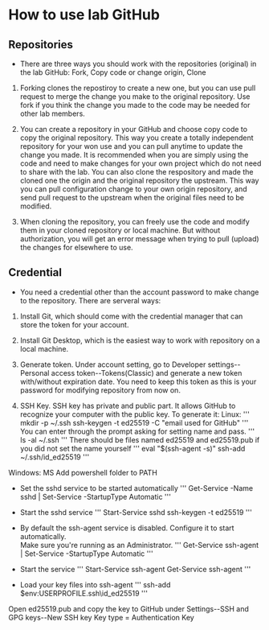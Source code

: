 # How to use lab GitHub
## Repositories
- There are three ways you should work with the repositories (original) in the lab GitHub:
Fork, Copy code or change origin, Clone

1. Forking clones the repostiroy to create a new one, but you can use pull request to merge the change you make to the original repository.
Use fork if you think the change you made to the code may be needed for other lab members.

2. You can create a repository in your GitHub and choose copy code to copy the original repository.
This way you create a totally independent repository for your won use and you can pull anytime to update the change you made.
It is recommended when you are simply using the code and need to make changes for your own project which do not need to share with the lab.
You can also clone the respository and made the cloned one the origin and the original repository the upstream. 
This way you can pull configuration change to your own origin repository, and send pull request to the upstream when the original files need to be modified.

3. When cloning the repository, you can freely use the code and modify them in your cloned repository or local machine.
But without authorization, you will get an error message when trying to pull (upload) the changes for elsewhere to use.

## Credential
- You need a credential other than the account password to make change to the repository. There are serveral ways:
1. Install Git, which should come with the credential manager that can store the token for your account.

2. Install Git Desktop, which is the easiest way to work with repository on a local machine.

3. Generate token.
Under account setting, go to Developer settings--Personal access token--Tokens(Classic) and generate a new token with/without expiration date.
You need to keep this token as this is your password for modifying repository from now on.

4. SSH Key.
SSH key has private and public part. It allows GitHub to recognize your computer with the public key. To generate it:
Linux:
	'''
	mkdir -p ~/.ssh
	ssh-keygen -t ed25519 -C "email used for GitHub"
	'''
You can enter through the prompt asking for setting name and pass.
	'''
	ls -al ~/.ssh
	'''
There should be files named ed25519 and ed25519.pub if you did not set the name yourself
	'''
	eval "$(ssh-agent -s)"
	ssh-add ~/.ssh/id_ed25519
	'''

Windows:
MS
Add powershell folder to PATH

- Set the sshd service to be started automatically
'''
Get-Service -Name sshd | Set-Service -StartupType Automatic
'''

- Start the sshd service
'''
Start-Service sshd
ssh-keygen -t ed25519
'''

- By default the ssh-agent service is disabled. Configure it to start automatically.\
Make sure you're running as an Administrator.
'''
Get-Service ssh-agent | Set-Service -StartupType Automatic
'''

- Start the service
'''
Start-Service ssh-agent
Get-Service ssh-agent
'''

- Load your key files into ssh-agent
'''
ssh-add $env:USERPROFILE\.ssh\id_ed25519
'''

Open ed25519.pub and copy the key to GitHub under Settings--SSH and GPG keys--New SSH key
Key type = Authentication Key
 